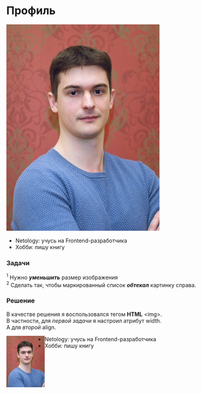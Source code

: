 # Профиль  
![Фото](img/Photo.jpg)
* Netology: учусь на Frontend-разработчика  
* Хобби: пишу книгу 

### Задачи
<sup>1</sup> Нужно ***уменьшить*** размер изображения\
<sup>2</sup> Сделать так, чтобы маркированный список ***обтекал*** картинку справа.

### Решение
В качестве решения я воспользовался тегом __HTML__ \<img\>.\
В частности, для _первой задачи_ я настроил атрибут width.\
А для _второй_ align.



<img src="img/Photo.jpg" width="100px" align="left">

  * Netology: учусь на Frontend-разработчика  
  * Хобби: пишу книгу


  

 
